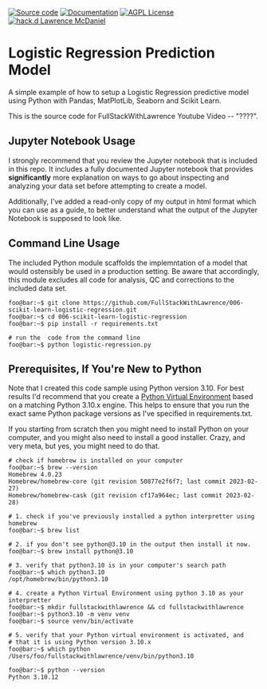 [![Source code](https://img.shields.io/static/v1?logo=github&label=Git&style=flat-square&color=brightgreen&message=Source%20code)](https://github.com/FullStackWithLawrence/006-scikit-learn-logistic-regression)
[![Documentation](https://img.shields.io/static/v1?&label=Documentation&style=flat-square&color=000000&message=Documentation)](https://github.com/FullStackWithLawrence/006-scikit-learn-logistic-regression)
[![AGPL License](https://img.shields.io/github/license/overhangio/tutor.svg?style=flat-square)](https://www.gnu.org/licenses/agpl-3.0.en.html)
[![hack.d Lawrence McDaniel](https://img.shields.io/badge/hack.d-Lawrence%20McDaniel-orange.svg)](https://lawrencemcdaniel.com)

# Logistic Regression Prediction Model

A simple example of how to setup a Logistic Regression predictive model
using Python with Pandas, MatPlotLib, Seaborn and Scikit Learn.

This is the source code for FullStackWithLawrence Youtube Video -- "????".

## Jupyter Notebook Usage

I strongly recommend that you review the Jupyter notebook that is included in this repo. It includes a fully documented Jupyter notebook that provides **significantly** more explanation on ways to go about inspecting and analyzing your data set before attempting to create
a model.

Additionally, I've added a read-only copy of my output in html format which you can use as a guide, to better understand what the output of the Jupyter Notebook is supposed to look like.

## Command Line Usage

The included Python module scaffolds the implemntation of a model that would ostensibly be used in a production setting. Be aware that accordingly, this module excludes all code for analysis, QC and corrections to the included data set.

```console
foo@bar:~$ git clone https://github.com/FullStackWithLawrence/006-scikit-learn-logistic-regression.git
foo@bar:~$ cd 006-scikit-learn-logistic-regression
foo@bar:~$ pip install -r requirements.txt

# run the  code from the command line
foo@bar:~$ python logistic-regression.py
```

## Prerequisites, If You're New to Python

Note that I created this code sample using Python version 3.10. For best results I'd recommend that you create a [Python Virtual Environment](https://docs.python.org/3/library/venv.html) based on a matching Python 3.10.x engine. This helps to ensure that you run the exact same Python package versions as I've specified in requirements.txt.

If you starting from scratch then you might need to install Python on your computer, and you might also need to install a good installer. Crazy, and very meta, but yes, you might need to do that.

```console
# check if homebrew is installed on your computer
foo@bar:~$ brew --version
Homebrew 4.0.23
Homebrew/homebrew-core (git revision 50877e2f6f7; last commit 2023-02-27)
Homebrew/homebrew-cask (git revision cf17a964ec; last commit 2023-02-28)

# 1. check if you've previously installed a python interpretter using homebrew
foo@bar:~$ brew list

# 2. if you don't see python@3.10 in the output then install it now.
foo@bar:~$ brew install python@3.10

# 3. verify that python3.10 is in your computer's search path
foo@bar:~$ which python3.10
/opt/homebrew/bin/python3.10

# 4. create a Python Virtual Environment using python 3.10 as your interpretter
foo@bar:~$ mkdir fullstackwithlawrence && cd fullstackwithlawrence
foo@bar:~$ python3.10 -m venv venv
foo@bar:~$ source venv/bin/activate

# 5. verify that your Python virtual environment is activated, and
# that it is using Python version 3.10.x
foo@bar:~$ which python
/Users/foo/fullstackwithlawrence/venv/bin/python3.10

foo@bar:~$ python --version
Python 3.10.12

```
